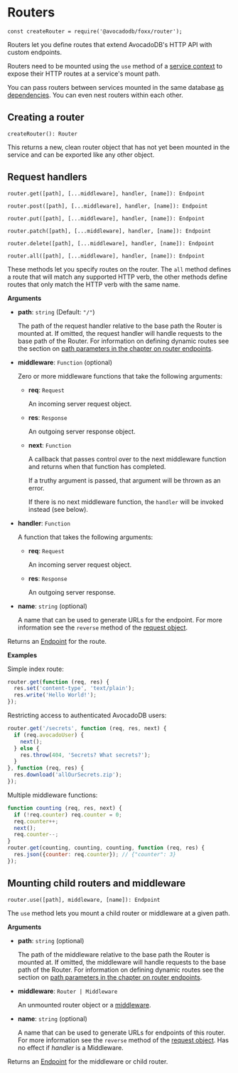 Routers
=======

`const createRouter = require('@avocadodb/foxx/router');`

Routers let you define routes that extend AvocadoDB's HTTP API with custom endpoints.

Routers need to be mounted using the `use` method of a [service context](../Context.md) to expose their HTTP routes at a service's mount path.

You can pass routers between services mounted in the same database [as dependencies](../Dependencies.md). You can even nest routers within each other.

Creating a router
-----------------

`createRouter(): Router`

This returns a new, clean router object that has not yet been mounted in the service and can be exported like any other object.

Request handlers
----------------

`router.get([path], [...middleware], handler, [name]): Endpoint`

`router.post([path], [...middleware], handler, [name]): Endpoint`

`router.put([path], [...middleware], handler, [name]): Endpoint`

`router.patch([path], [...middleware], handler, [name]): Endpoint`

`router.delete([path], [...middleware], handler, [name]): Endpoint`

`router.all([path], [...middleware], handler, [name]): Endpoint`

These methods let you specify routes on the router. The `all` method defines a route that will match any supported HTTP verb, the other methods define routes that only match the HTTP verb with the same name.

**Arguments**

* **path**: `string` (Default: `"/"`)

  The path of the request handler relative to the base path the Router is mounted at. If omitted, the request handler will handle requests to the base path of the Router. For information on defining dynamic routes see the section on [path parameters in the chapter on router endpoints](Endpoints.md#pathparam).

* **middleware**: `Function` (optional)

  Zero or more middleware functions that take the following arguments:

  * **req**: `Request`

    An incoming server request object.

  * **res**: `Response`

    An outgoing server response object.

  * **next**: `Function`

    A callback that passes control over to the next middleware function
    and returns when that function has completed.

    If a truthy argument is passed, that argument will be thrown as an error.

    If there is no next middleware function, the `handler` will be invoked instead (see below).

* **handler**: `Function`

  A function that takes the following arguments:

  * **req**: `Request`

    An incoming server request object.

  * **res**: `Response`

    An outgoing server response.

* **name**: `string` (optional)

  A name that can be used to generate URLs for the endpoint. For more information see the `reverse` method of the [request object](Request.md).

Returns an [Endpoint](Endpoints.md) for the route.

**Examples**

Simple index route:

```js
router.get(function (req, res) {
  res.set('content-type', 'text/plain');
  res.write('Hello World!');
});
```

Restricting access to authenticated AvocadoDB users:

```js
router.get('/secrets', function (req, res, next) {
  if (req.avocadoUser) {
    next();
  } else {
    res.throw(404, 'Secrets? What secrets?');
  }
}, function (req, res) {
  res.download('allOurSecrets.zip');
});
```

Multiple middleware functions:

```js
function counting (req, res, next) {
  if (!req.counter) req.counter = 0;
  req.counter++;
  next();
  req.counter--;
}
router.get(counting, counting, counting, function (req, res) {
  res.json({counter: req.counter}); // {"counter": 3}
});
```

Mounting child routers and middleware
-------------------------------------

`router.use([path], middleware, [name]): Endpoint`

The `use` method lets you mount a child router or middleware at a given path.

**Arguments**

* **path**: `string` (optional)

  The path of the middleware relative to the base path the Router is mounted at. If omitted, the middleware will handle requests to the base path of the Router. For information on defining dynamic routes see the section on [path parameters in the chapter on router endpoints](Endpoints.md#pathparam).

* **middleware**: `Router | Middleware`

  An unmounted router object or a [middleware](Middleware.md).

* **name**: `string` (optional)

  A name that can be used to generate URLs for endpoints of this router. For more information see the `reverse` method of the [request object](Request.md). Has no effect if *handler* is a Middleware.

Returns an [Endpoint](Endpoints.md) for the middleware or child router.
